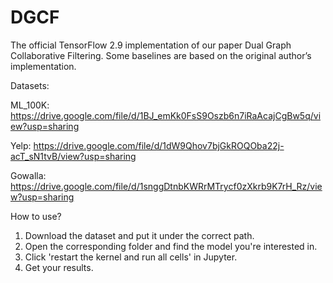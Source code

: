 # DGCF
The official TensorFlow 2.9 implementation of our paper Dual Graph Collaborative Filtering. Some baselines are based on the original author’s implementation.

Datasets:

ML_100K: https://drive.google.com/file/d/1BJ_emKk0FsS9Oszb6n7iRaAcajCgBw5q/view?usp=sharing

Yelp: https://drive.google.com/file/d/1dW9Qhov7bjGkROQOba22j-acT_sN1tvB/view?usp=sharing

Gowalla: https://drive.google.com/file/d/1snggDtnbKWRrMTrycf0zXkrb9K7rH_Rz/view?usp=sharing

How to use?
1. Download the dataset and put it under the correct path.
2. Open the corresponding folder and find the model you're interested in.
3. Click 'restart the kernel and run all cells' in Jupyter.
4. Get your results.
